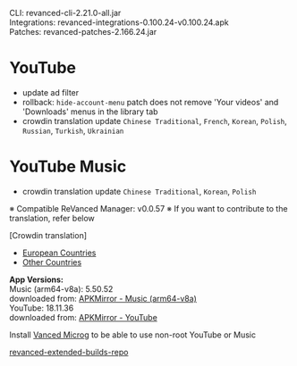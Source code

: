 CLI: revanced-cli-2.21.0-all.jar  
Integrations: revanced-integrations-0.100.24-v0.100.24.apk  
Patches: revanced-patches-2.166.24.jar  

YouTube
==
- update ad filter
- rollback: `hide-account-menu` patch does not remove 'Your videos' and 'Downloads' menus in the library tab
- crowdin translation update
`Chinese Traditional`, `French`, `Korean`, `Polish`, `Russian`, `Turkish`, `Ukrainian`


YouTube Music
==
- crowdin translation update
`Chinese Traditional`, `Korean`, `Polish`

※ Compatible ReVanced Manager: v0.0.57
※ If you want to contribute to the translation, refer below

[Crowdin translation]
- [European Countries](https://crowdin.com/project/revancedextendedeu)
- [Other Countries](https://crowdin.com/project/revancedextended)
  
**App Versions:**  
Music (arm64-v8a): 5.50.52  
downloaded from: [APKMirror - Music (arm64-v8a)](https://www.apkmirror.com/apk/google-inc/youtube-music/youtube-music-5-50-52-release/youtube-music-5-50-52-2-android-apk-download/)  
YouTube: 18.11.36  
downloaded from: [APKMirror - YouTube](https://www.apkmirror.com/apk/google-inc/youtube/youtube-18-11-36-release/youtube-18-11-36-android-apk-download/)  

Install [Vanced Microg](https://github.com/inotia00/VancedMicroG/releases) to be able to use non-root YouTube or Music  

[revanced-extended-builds-repo](https://github.com/E85Addict/revanced-extended-builds)  
